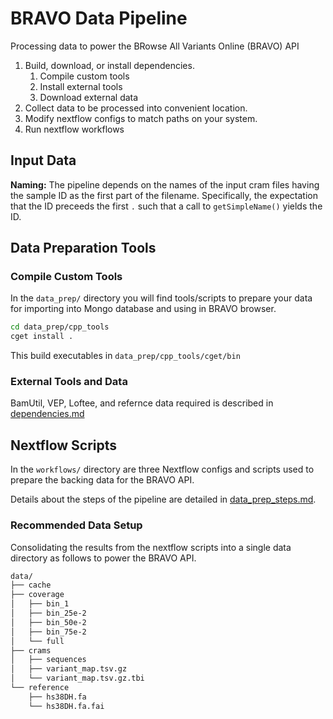 # BRAVO Data Pipeline
Processing data to power the BRowse All Variants Online (BRAVO) API

1. Build, download, or install dependencies.
    1. Compile custom tools
    1. Install external tools
    1. Download external data
1. Collect data to be processed into convenient location.
1. Modify nextflow configs to match paths on your system.
1. Run nextflow workflows

## Input Data
**Naming:** The pipeline depends on the names of the input cram files having the sample ID as the first part of the filename.
Specifically, the expectation that the ID preceeds the first `.` such that a call to `getSimpleName()` yields the ID.

## Data Preparation Tools

### Compile Custom Tools
In the `data_prep/` directory you will find tools/scripts to prepare your data for importing into Mongo database and using in BRAVO browser.

```sh
cd data_prep/cpp_tools
cget install .
```
This build executables in `data_prep/cpp_tools/cget/bin`

### External Tools and Data
BamUtil, VEP, Loftee, and refernce data required is described in [dependencies.md](dependencies.md)

## Nextflow Scripts
In the `workflows/` directory are three Nextflow configs and scripts used to prepare the backing data for the BRAVO API.

Details about the steps of the pipeline are detailed in [data\_prep\_steps.md](data_prep_steps.md).

### Recommended Data Setup
Consolidating the results from the nextflow scripts into a single data directory as follows to power the BRAVO API.

```sh
data/
├── cache
├── coverage
│   ├── bin_1
│   ├── bin_25e-2
│   ├── bin_50e-2
│   ├── bin_75e-2
│   └── full
├── crams
│   ├── sequences
│   ├── variant_map.tsv.gz
│   └── variant_map.tsv.gz.tbi
└── reference
    ├── hs38DH.fa
    └── hs38DH.fa.fai
```

